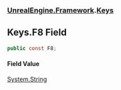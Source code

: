 ### [UnrealEngine.Framework](./UnrealEngine-Framework.md 'UnrealEngine.Framework').[Keys](./UnrealEngine-Framework-Keys.md 'UnrealEngine.Framework.Keys')
## Keys.F8 Field
  
```csharp
public const F8;
```
#### Field Value
[System.String](https://docs.microsoft.com/en-us/dotnet/api/System.String 'System.String')  
